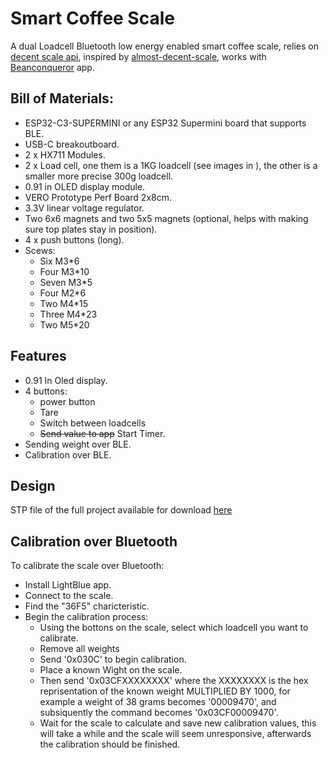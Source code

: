 # Smart Coffee Scale

A dual Loadcell Bluetooth low energy enabled smart coffee scale, relies on [decent scale api](https://decentespresso.com/decentscale_api), inspired by [almost-decent-scale](https://github.com/tadelv/almost-decent-scale), works with [Beanconqueror](https://beanconqueror.com/) app.

## Bill of Materials:
- ESP32-C3-SUPERMINI or any ESP32 Supermini board that supports BLE.
- USB-C breakoutboard.
- 2 x HX711 Modules.
- 2 x Load cell, one them is a 1KG loadcell (see images in ), the other is a smaller more precise 300g loadcell.
- 0.91 in OLED display module.
- VERO Prototype Perf Board 2x8cm.
- 3.3V linear voltage regulator.
- Two 6x6 magnets and two 5x5 magnets (optional, helps with making sure top plates stay in position).
- 4 x push buttons (long).
- Scews:
    - Six M3*6
    - Four M3*10
    - Seven M3*5
    - Four M2*6
    - Two M4*15
    - Three M4*23
    - Two M5*20

## Features
- 0.91 In Oled display.
- 4 buttons: 
    - power button
    - Tare
    - Switch between loadcells
    - ~~Send value to app~~ Start Timer.
- Sending weight over BLE.
- Calibration over BLE.

## Design 
STP file of the full project available for download [here](https://www.printables.com/model/1348363-smare-coffee-scale)

## Calibration over Bluetooth
To calibrate the scale over Bluetooth:
- Install LightBlue app.
- Connect to the scale.
- Find the "36F5" charicteristic.
- Begin the calibration process:
    - Using the bottons on the scale, select which loadcell you want to calibrate.
    - Remove all weights
    - Send '0x030C' to begin calibration.
    - Place a known Wight on the scale.
    - Then send '0x03CFXXXXXXXX' where the XXXXXXXX is the hex reprisentation of the known weight MULTIPLIED BY 1000, for example a weight of 38 grams becomes '00009470', and subsiquently the command becomes '0x03CF00009470'.
    - Wait for the scale to calculate and save new calibration values, this will take a while and the scale will seem unresponsive, afterwards the calibration should be finished.

